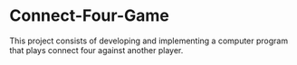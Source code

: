 # Connect-Four-Game
This project consists of developing and implementing a computer program that plays connect four against another player.
